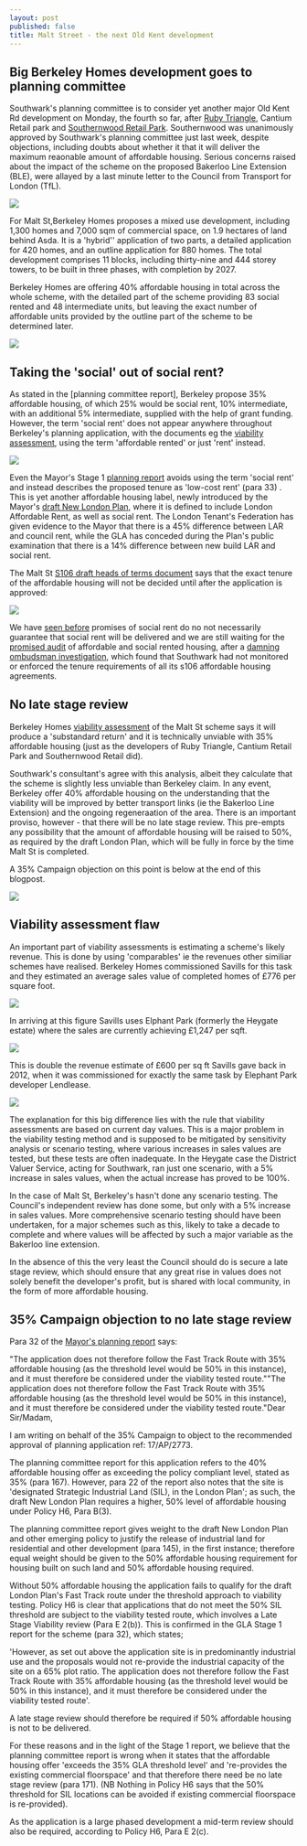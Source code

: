 ```yaml
---
layout: post
published: false
title: Malt Street - the next Old Kent development
---
```

## Big Berkeley Homes development goes to planning committee

Southwark's planning committee is to consider yet another major Old Kent Rd development on Monday, the fourth so far, after [Ruby Triangle](http://35percent.org/2018-10-08-ruby-triangle-goes-to-committee/), Cantium Retail park and [Southernwood Retail Park](http://35percent.org/2019-05-27-southernwood-retail-park/). Southernwood was unanimously approved by Southwark's planning committee just last week, despite objections, including doubts about whether it that it will deliver the maximum reaonable amount of affordable housing. Serious concerns raised about the impact of the scheme on the proposed Bakerloo Line Extension (BLE), were allayed by a last minute letter to the Council from Transport for London (TfL).

![](http://35percent.org/img/okrmap.jpg)

For Malt St,Berkeley Homes proposes a mixed use development, including 1,300 homes and 7,000 sqm of commercial space, on 1.9 hectares of land behind Asda. It is a 'hybrid'' application of two parts, a detailed application for 420 homes, and an outline application for 880 homes.  The total development comprises 11 blocks, including thirty-nine and 444 storey towers, to be built in three phases, with completion by 2027. 

Berkeley Homes are offering 40% affordable housing in total across the whole scheme, with the detailed part of the scheme providing 83 social rented and 48 intermediate units, but leaving the exact number of affordable units provided by the outline part of the scheme to be determined later.

![](http://35percent.org/img/maltstreet.jpg)


## Taking the 'social' out of social rent?

As stated in the [planning committee report], Berkeley propose 35% affordable housing, of which 25% would be social rent, 10% intermediate, with an additional 5% intermediate, supplied with the help of grant funding.  However, the term 'social rent' does not appear anywhere throughout Berkeley's planning application, with the documents eg the [viability assessment](http://planbuild.southwark.gov.uk/documents/?GetDocument=%7b%7b%7b!R3Si0Rp49ADxAyylzQ24ww%3d%3d!%7d%7d%7d), using the term 'affordable rented' or just 'rent' instead.

![](http://35percent.org/img/maltstar.jpg)

Even the Mayor's Stage 1 [planning report](http://planbuild.southwark.gov.uk/documents/?GetDocument=%7b%7b%7b!haTo0z2rc9BKNsdNgCZODw%3d%3d!%7d%7d%7d) avoids using the term 'social rent' and instead describes the proposed tenure as 'low-cost rent' (para 33) . This is yet another affordable housing label, newly introduced by the Mayor's [draft New London Plan](https://www.london.gov.uk/sites/default/files/draft_london_plan_-showing_minor_suggested_changes_july_2018.pdf), where it is defined to include London Affordable Rent, as well as social rent.  The London Tenant's Federation has given evidence to the Mayor that there is a 45% difference between LAR and council rent, while the GLA has conceded during the Plan's public examination that there is a 14% difference between  new build LAR and social rent. 


The Malt St [S106 draft heads of terms document](http://planbuild.southwark.gov.uk/documents/?GetDocument=%7b%7b%7b!CQmOQKOASqZFZSaVyAtPJA%3d%3d!%7d%7d%7d) says that the exact tenure of the affordable housing will not be decided until after the application is approved:

![](http://35percent.org/img/maltstreetaffordability.png)

We have [seen before](http://35percent.org/redefining-social-rent) promises of social rent do no not necessarily guarantee that social rent will be delivered and we are still waiting for the [promised audit](https://www.southwarknews.co.uk/news/council-will-clamp-housing-providers-flunk-affordable-housing-promises/) of affordable and social rented housing, after a [damning ombudsman investigation](http://35percent.org/2016-12-12-ombudsman-slams-southwark-for-no-s106-monitoring/), which found that Southwark had not monitored or enforced the tenure requirements of all its s106 affordable housing agreements.

## No late stage review

Berkeley Homes [viability assessment](http://planbuild.southwark.gov.uk/documents/?GetDocument=%7b%7b%7b!R3Si0Rp49ADxAyylzQ24ww%3d%3d!%7d%7d%7d) of the Malt St scheme says it will produce a 'substandard return' and it is technically unviable with 35% affordable housing (just as the developers of Ruby Triangle, Cantium Retail Park and Southernwood Retail did).

Southwark's consultant's agree with this analysis, albeit they calculate that the scheme is slightly less unviable than Berkeley claim.  In any event, Berkeley offer 40% affordable housing on the understanding that the viability will be improved by better transport links (ie the Bakerloo Line Extension) and the ongoing regeneraation of the area.  There is an important proviso, however - that there will be no late stage review.  This pre-empts any possibility that the amount of affordable housing will be raised to 50%, as required by the draft London Plan, which will be fully in force by the time Malt St is completed.

A 35% Campaign objection on this point is below at the end of this blogpost.

![](http://35percent.org/img/maltstreview.png)

## Viability assessment flaw

An important part of viability assessments is estimating a scheme's likely revenue.  This is done by using 'comparables' ie the revenues other similiar schemes have realised. Berkeley Homes commissioned Savills for this task and they estimated an average sales value of completed homes of £776 per square foot.


![](http://35percent.org/img/maltst776.png)


In arriving at this figure Savills uses Elphant Park (formerly the Heygate estate) where the sales are currently achieving £1,247 per sqft.

![](http://35percent.org/img/eparksales.png)

This is double the revenue estimate of £600 per sq ft Savills gave back in 2012, when it was commissioned for exactly the same task by Elephant Park developer Lendlease.

![](http://35percent.org/img/heygate600psf.png)

The explanation for this big difference lies with the rule that viability assessments are based on current day values.  This is a major problem in the viability testing method and is supposed to be mitigated by sensitivity analysis or scenario testing, where various increases in sales values are tested, but these tests are often inadequate. In the Heygate case the District Valuer Service, acting for Southwark, ran just one scenario, with a 5% increase in sales values, when the actual increase has proved to be 100%.

In the case of Malt St, Berkeley's hasn't done any scenario testing. The Council's independent review has done some, but only with a 5% increase in sales values. More comprehensive scenario testing should have been undertaken, for a major schemes such as this, likely to take a decade to complete and where values will be affected by such a major variable as the Bakerloo line extension.

In the absence of this the very least the Council should do is secure a late stage review, which should ensure that any great rise in values does not solely benefit the developer's profit, but is shared with local community, in the form of more affordable housing.

## 35% Campaign objection to no late stage review

Para 32 of the [Mayor's planning report](http://planbuild.southwark.gov.uk/documents/?GetDocument=%7b%7b%7b!haTo0z2rc9BKNsdNgCZODw%3d%3d!%7d%7d%7d) says:

"The application does not therefore follow the Fast Track Route with 35% affordable housing (as the threshold level would be 50% in this instance), and it must therefore be considered under the viability tested route.""The application does not therefore follow the Fast Track Route with 35% affordable housing (as the threshold level would be 50% in this instance), and it must therefore be considered under the viability tested route."Dear Sir/Madam,

I am writing on behalf of the 35% Campaign to object to the recommended approval of planning application ref: 17/AP/2773.

The planning committee report for this application refers to the 40% affordable housing offer as exceeding the policy compliant level, stated as 35% (para 167). However, para 22 of the report also notes that the site is 'designated Strategic Industrial Land (SIL), in the London Plan'; as such, the draft New London Plan requires a higher, 50% level of affordable housing under Policy H6, Para B(3).

The planning committee report gives weight to the draft New London Plan and other emerging policy to justify the release of industrial land for residential and other development (para 145), in the first instance; therefore equal weight should be given to the 50% affordable housing requirement for housing built on such land and 50% affordable housing required. 

Without 50% affordable housing the application fails to qualify for the draft London Plan's Fast Track route under the threshold approach to viability testing. Policy H6 is clear that applications that do not meet the 50% SIL threshold are subject to the viability tested route, which involves a Late Stage Viability review (Para E 2(b)). This is confirmed in the GLA Stage 1 report for the scheme (para 32), which states;

'However, as set out above the application site is in predominantly industrial use and the proposals would not re-provide the industrial capacity of the site on a 65% plot ratio. The application does not therefore follow the Fast Track Route with 35% affordable housing (as the threshold level would be 50% in this instance), and it must therefore be considered under the viability tested route'.

A late stage review should therefore be required if 50% affordable housing is not to be delivered.

For these reasons and in the light of the Stage 1 report, we believe that the planning committee report is wrong when it states that the affordable housing offer 'exceeds the 35% GLA threshold level' and 're-provides the existing commercial floorspace' and that therefore there need be no late stage review (para 171). (NB Nothing in Policy H6 says that the 50% threshold for SIL locations can be avoided if existing commercial floorspace is re-provided).

As the application is a large phased development a mid-term review should also be required, according to Policy H6, Para E 2(c).

